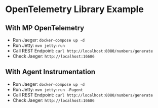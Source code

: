 # OpenTelemetry Library Example

## With MP OpenTelemetry

- Run Jaeger: `docker-compose up -d`
- Run Jetty: `mvn jetty:run`
- Call REST Endpoint: `curl http://localhost:8080/numbers/generate`
- Check Jaeger: `http://localhost:16686`

## With Agent Instrumentation

- Run Jaeger: `docker-compose up -d`
- Run Jetty: `mvn jetty:run -Pagent`
- Call REST Endpoint: `curl http://localhost:8080/numbers/generate`
- Check Jaeger: `http://localhost:16686`

